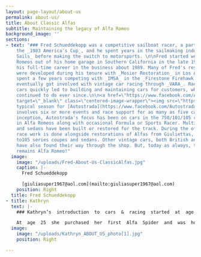 ```yaml
---
layout: page-layout/about-us
permalink: about-us/
title: About Classic Alfas
subtitle: Maintaining the legacy of Alfa Romeo
background_image: ''
sections:
- text: "### Fred Schueddekopp was a competitive sailboat racer, a participant in
    the _1983 America's Cup_, and he spent years in the sailmaking industry at _North
    Sails_ before making the switch to motorsports. \n\nFred started working on Alfa
    Romeos out of his home garage in Southern California in the late 1980s. He started
    his full-time career in the business about 1989. Many of Fred's restoration skills
    were developed during his tenure with _Mosier Restoration_ in Los Angeles. Having
    spent a few years competing with _IMSA_ in the _Firestone Firehawk Series_, he
    eventually got involved with vintage car racing through _VARA_. Racing his own
    cars quickly led to building and maintaining cars for customers, which he has
    continued to do ever since.\n\n<a href=\"https://www.facebook.com/Autostrada-300421716734710/\"
    target=\"_blank\" class=\"centered-image-wrapper\"><img src=\"https://res.cloudinary.com/wesedholm/image/upload/w_400/v1544346915/festisite_facebook.png\"></a>\n\nA
    typical season for [Autostrada](https://www.facebook.com/Autostrada-300421716734710/),
    involves six or more events and race support for as many as five cars. Since its
    inception, Autostrada's focus has been on cars in the 750/101/105 range, specializing
    in Alfa Romeos along with occasional Formula or Sports Racer. Multiple GTVs, GTAs,
    and sedans have been built or restored for the track. During the off-season, the
    race work is done alongside restorations of Alfas from Giuliettas, Spiders & Sprints
    to105 series coupes and sedans. Other vintage cars, both British and domestic,
    have also found their way through the shop. But, today as always, the favorite
    remains Alfa Romeo!"
  image:
    image: "/uploads/Fred-About-Us-ClassicAlfas.jpg"
    caption: |-
      Fred Schueddekopp

      [giuliasuper1967@aol.com](mailto:giuliasuper1967@aol.com)
    position: Right
  title: Fred Schueddekopp
- title: Kathryn
  text: |-
    ### Kathryn’s  introduction  to  cars  &  racing  started  at  age  7  in  Las  Vegas.  From  her  dad’s  huge  garage  to  the  Stardust  Raceway she  spent  most  weekends  either  watching  the  “Drags”  or  cleaning  parts  and  packing  the  “chute"  of  her  dad’s  AA  Top  Fuel  dragster.

    At  age  25  she  purchased  her  first  Alfa  Spider  and  was  hooked  on  Alfas  from  then  on!  Kathryn  enjoys  attending  vintage  racing  events  with  her  partner  Fred  Schueddekopp  and  driving  her  personal  Alfas  around  the  beautiful  San  Juan  and  Hawaiian  Islands.  She  is  currently  in  the  process  of  restoring  three  classics  with  Fred:  ’67  Alfa  Duetto,  ’59  Giulietta  Spider,  &  a  ’62  Jaguar  E-type.
  image:
    image: "/uploads/Kathryn_ABOUT_US_photo[1].jpg"
    position: Right

---
```

